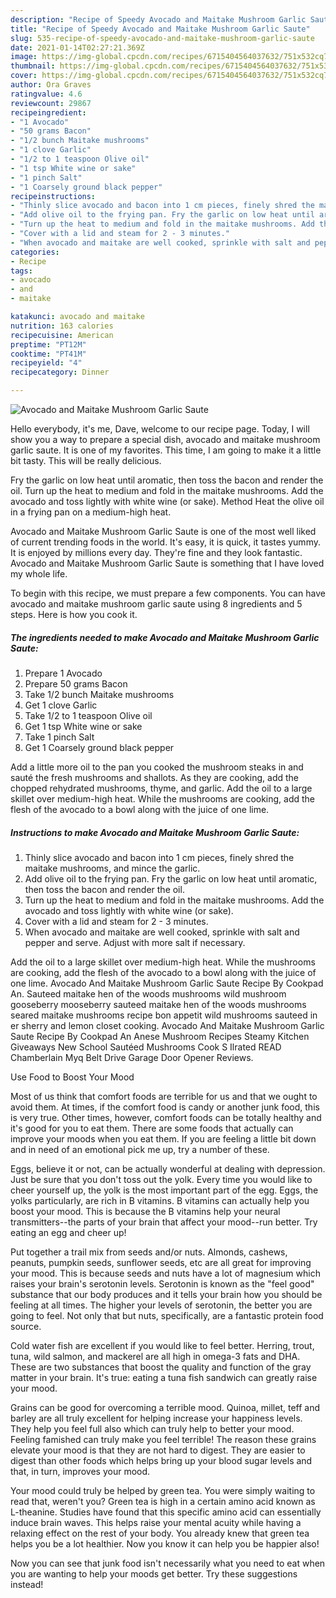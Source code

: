 ```yaml
---
description: "Recipe of Speedy Avocado and Maitake Mushroom Garlic Saute"
title: "Recipe of Speedy Avocado and Maitake Mushroom Garlic Saute"
slug: 535-recipe-of-speedy-avocado-and-maitake-mushroom-garlic-saute
date: 2021-01-14T02:27:21.369Z
image: https://img-global.cpcdn.com/recipes/6715404564037632/751x532cq70/avocado-and-maitake-mushroom-garlic-saute-recipe-main-photo.jpg
thumbnail: https://img-global.cpcdn.com/recipes/6715404564037632/751x532cq70/avocado-and-maitake-mushroom-garlic-saute-recipe-main-photo.jpg
cover: https://img-global.cpcdn.com/recipes/6715404564037632/751x532cq70/avocado-and-maitake-mushroom-garlic-saute-recipe-main-photo.jpg
author: Ora Graves
ratingvalue: 4.6
reviewcount: 29867
recipeingredient:
- "1 Avocado"
- "50 grams Bacon"
- "1/2 bunch Maitake mushrooms"
- "1 clove Garlic"
- "1/2 to 1 teaspoon Olive oil"
- "1 tsp White wine or sake"
- "1 pinch Salt"
- "1 Coarsely ground black pepper"
recipeinstructions:
- "Thinly slice avocado and bacon into 1 cm pieces, finely shred the maitake mushrooms, and mince the garlic."
- "Add olive oil to the frying pan. Fry the garlic on low heat until aromatic, then toss the bacon and render the oil."
- "Turn up the heat to medium and fold in the maitake mushrooms. Add the avocado and toss lightly with white wine (or sake)."
- "Cover with a lid and steam for 2 - 3 minutes."
- "When avocado and maitake are well cooked, sprinkle with salt and pepper and serve. Adjust with more salt if necessary."
categories:
- Recipe
tags:
- avocado
- and
- maitake

katakunci: avocado and maitake 
nutrition: 163 calories
recipecuisine: American
preptime: "PT12M"
cooktime: "PT41M"
recipeyield: "4"
recipecategory: Dinner

---
```



![Avocado and Maitake Mushroom Garlic Saute](https://img-global.cpcdn.com/recipes/6715404564037632/751x532cq70/avocado-and-maitake-mushroom-garlic-saute-recipe-main-photo.jpg)

Hello everybody, it's me, Dave, welcome to our recipe page. Today, I will show you a way to prepare a special dish, avocado and maitake mushroom garlic saute. It is one of my favorites. This time, I am going to make it a little bit tasty. This will be really delicious.

Fry the garlic on low heat until aromatic, then toss the bacon and render the oil. Turn up the heat to medium and fold in the maitake mushrooms. Add the avocado and toss lightly with white wine (or sake). Method Heat the olive oil in a frying pan on a medium-high heat.

Avocado and Maitake Mushroom Garlic Saute is one of the most well liked of current trending foods in the world. It's easy, it is quick, it tastes yummy. It is enjoyed by millions every day. They're fine and they look fantastic. Avocado and Maitake Mushroom Garlic Saute is something that I have loved my whole life.


To begin with this recipe, we must prepare a few components. You can have avocado and maitake mushroom garlic saute using 8 ingredients and 5 steps. Here is how you cook it.

<!--inarticleads1-->

##### The ingredients needed to make Avocado and Maitake Mushroom Garlic Saute:

1. Prepare 1 Avocado
1. Prepare 50 grams Bacon
1. Take 1/2 bunch Maitake mushrooms
1. Get 1 clove Garlic
1. Take 1/2 to 1 teaspoon Olive oil
1. Get 1 tsp White wine or sake
1. Take 1 pinch Salt
1. Get 1 Coarsely ground black pepper


Add a little more oil to the pan you cooked the mushroom steaks in and sauté the fresh mushrooms and shallots. As they are cooking, add the chopped rehydrated mushrooms, thyme, and garlic. Add the oil to a large skillet over medium-high heat. While the mushrooms are cooking, add the flesh of the avocado to a bowl along with the juice of one lime. 

<!--inarticleads2-->

##### Instructions to make Avocado and Maitake Mushroom Garlic Saute:

1. Thinly slice avocado and bacon into 1 cm pieces, finely shred the maitake mushrooms, and mince the garlic.
1. Add olive oil to the frying pan. Fry the garlic on low heat until aromatic, then toss the bacon and render the oil.
1. Turn up the heat to medium and fold in the maitake mushrooms. Add the avocado and toss lightly with white wine (or sake).
1. Cover with a lid and steam for 2 - 3 minutes.
1. When avocado and maitake are well cooked, sprinkle with salt and pepper and serve. Adjust with more salt if necessary.


Add the oil to a large skillet over medium-high heat. While the mushrooms are cooking, add the flesh of the avocado to a bowl along with the juice of one lime. Avocado And Maitake Mushroom Garlic Saute Recipe By Cookpad An. Sauteed maitake hen of the woods mushrooms wild mushroom gooseberry mooseberry sauteed maitake hen of the woods mushrooms seared maitake mushrooms recipe bon appetit wild mushrooms sauteed in er sherry and lemon closet cooking. Avocado And Maitake Mushroom Garlic Saute Recipe By Cookpad An Anese Mushroom Recipes Steamy Kitchen Giveaways New School Sautéed Mushrooms Cook S Ilrated READ Chamberlain Myq Belt Drive Garage Door Opener Reviews. 

Use Food to Boost Your Mood


Most of us think that comfort foods are terrible for us and that we ought to avoid them. At times, if the comfort food is candy or another junk food, this is very true. Other times, however, comfort foods can be totally healthy and it's good for you to eat them. There are some foods that actually can improve your moods when you eat them. If you are feeling a little bit down and in need of an emotional pick me up, try a number of these.

Eggs, believe it or not, can be actually wonderful at dealing with depression. Just be sure that you don't toss out the yolk. Every time you would like to cheer yourself up, the yolk is the most important part of the egg. Eggs, the yolks particularly, are rich in B vitamins. B vitamins can actually help you boost your mood. This is because the B vitamins help your neural transmitters--the parts of your brain that affect your mood--run better. Try eating an egg and cheer up!

Put together a trail mix from seeds and/or nuts. Almonds, cashews, peanuts, pumpkin seeds, sunflower seeds, etc are all great for improving your mood. This is because seeds and nuts have a lot of magnesium which raises your brain's serotonin levels. Serotonin is known as the "feel good" substance that our body produces and it tells your brain how you should be feeling at all times. The higher your levels of serotonin, the better you are going to feel. Not only that but nuts, specifically, are a fantastic protein food source.

Cold water fish are excellent if you would like to feel better. Herring, trout, tuna, wild salmon, and mackerel are all high in omega-3 fats and DHA. These are two substances that boost the quality and function of the gray matter in your brain. It's true: eating a tuna fish sandwich can greatly raise your mood. 

Grains can be good for overcoming a terrible mood. Quinoa, millet, teff and barley are all truly excellent for helping increase your happiness levels. They help you feel full also which can truly help to better your mood. Feeling famished can truly make you feel terrible! The reason these grains elevate your mood is that they are not hard to digest. They are easier to digest than other foods which helps bring up your blood sugar levels and that, in turn, improves your mood.

Your mood could truly be helped by green tea. You were simply waiting to read that, weren't you? Green tea is high in a certain amino acid known as L-theanine. Studies have found that this specific amino acid can essentially induce brain waves. This helps raise your mental acuity while having a relaxing effect on the rest of your body. You already knew that green tea helps you be a lot healthier. Now you know it can help you be happier also!

Now you can see that junk food isn't necessarily what you need to eat when you are wanting to help your moods get better. Try  these suggestions  instead!

